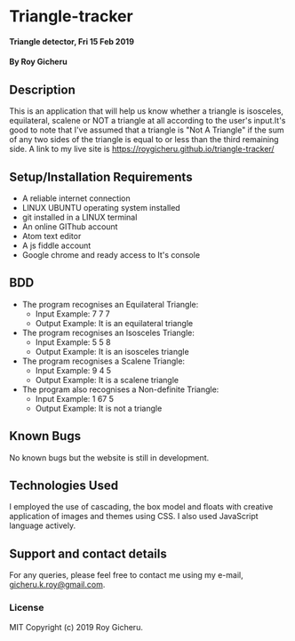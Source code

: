 # Triangle-tracker
#### Triangle detector,  Fri 15 Feb 2019
#### By Roy Gicheru
## Description
This is an application that will help us know whether a triangle is isosceles, equilateral, scalene or NOT a triangle at all according to the user's input.It's good to note that I've assumed that a triangle is "Not A Triangle" if the sum of any two sides of the triangle is equal to or less than the third remaining side. A link to my live site is https://roygicheru.github.io/triangle-tracker/
## Setup/Installation Requirements
* A reliable internet connection
* LINUX UBUNTU operating system installed
* git installed in a LINUX terminal
* An online GIThub account
* Atom text editor
* A js fiddle account
* Google chrome and ready access to It's console
## BDD
* The program recognises an Equilateral Triangle:
   * Input Example: 7 7 7
   * Output Example: It is an equilateral triangle
* The program recognises an Isosceles Triangle:
   * Input Example: 5 5 8
   * Output Example: It is an isosceles triangle
* The program recognises a Scalene Triangle:
   * Input Example: 9 4 5
   * Output Example: It is a scalene triangle
* The program also recognises a Non-definite Triangle:
   * Input Example: 1 67 5
   * Output Example: It is not a triangle

## Known Bugs
No known bugs but the website is still in development.
## Technologies Used
I employed the use of cascading, the box model and floats with creative application of images and themes using CSS. I also used JavaScript language actively.
## Support and contact details
For any queries, please feel free to contact me using my e-mail, gicheru.k.roy@gmail.com.
### License
MIT
Copyright (c) 2019 Roy Gicheru.
